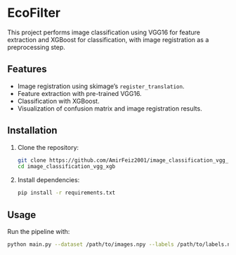 # EcoFilter

This project performs image classification using VGG16 for feature extraction and XGBoost for classification, with image registration as a preprocessing step.

## Features
- Image registration using skimage’s `register_translation`.
- Feature extraction with pre-trained VGG16.
- Classification with XGBoost.
- Visualization of confusion matrix and image registration results.

## Installation
1. Clone the repository:
   ```bash
   git clone https://github.com/AmirFeiz2001/image_classification_vgg_xgb.git
   cd image_classification_vgg_xgb

2. Install dependencies:
   ```bash
   pip install -r requirements.txt

## Usage
Run the pipeline with:
```bash
python main.py --dataset /path/to/images.npy --labels /path/to/labels.npy --output_dir /path/to/output

